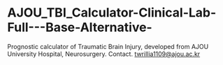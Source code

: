 # AJOU_TBI_Calculator-Clinical-Lab-Full---Base-Alternative-
Prognostic calculator of Traumatic Brain Injury, developed from AJOU University Hospital, Neurosurgery. Contact. twrillia1109@ajou.ac.kr
